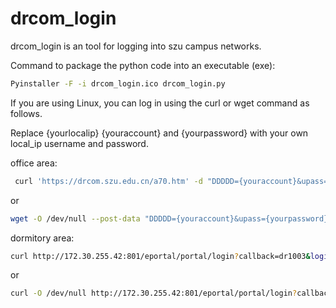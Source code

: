 # drcom_login

drcom_login is an tool for logging into szu campus networks.

Command to package the python code into an executable (exe):

```bash
Pyinstaller -F -i drcom_login.ico drcom_login.py
```

If you are using Linux, you can log in using the curl or wget command as follows.

Replace {yourlocalip} {youraccount} and {yourpassword} with your own local_ip username and password.

office area:

```bash
 curl 'https://drcom.szu.edu.cn/a70.htm' -d "DDDDD={youraccount}&upass={yourpassword}&0MKKey=%B5%C7%A1%A1%C2%BC" > /dev/null
```

or

```bash
wget -O /dev/null --post-data "DDDDD={youraccount}&upass={yourpassword}&0MKKey=%B5%C7%A1%A1%C2%BC" https://drcom.szu.edu.cn/a70.htm
```

dormitory area:

```bash
curl http://172.30.255.42:801/eportal/portal/login?callback=dr1003&login_method=1&user_account=%2C0%2C{youraccount}&user_password={yourpassword}&wlan_user_ip={yourlocalip}&wlan_user_ipv6=&wlan_user_mac=000000000000&wlan_ac_ip=&wlan_ac_name=&jsVersion=4.1.3&terminal_type=1&lang=en&v=4742&lang=en > /dev/null
```

or

```bash
curl -O /dev/null http://172.30.255.42:801/eportal/portal/login?callback=dr1003&login_method=1&user_account=%2C0%2C{youraccount}&user_password={yourpassword}&wlan_user_ip={yourlocalip}&wlan_user_ipv6=&wlan_user_mac=000000000000&wlan_ac_ip=&wlan_ac_name=&jsVersion=4.1.3&terminal_type=1&lang=en&v=4742&lang=en
```
